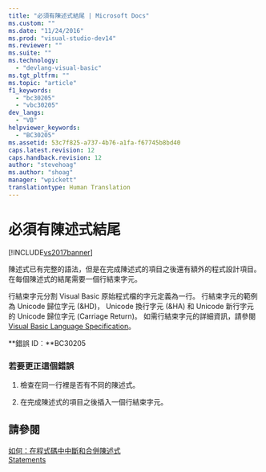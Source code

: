 ```yaml
---
title: "必須有陳述式結尾 | Microsoft Docs"
ms.custom: ""
ms.date: "11/24/2016"
ms.prod: "visual-studio-dev14"
ms.reviewer: ""
ms.suite: ""
ms.technology: 
  - "devlang-visual-basic"
ms.tgt_pltfrm: ""
ms.topic: "article"
f1_keywords: 
  - "bc30205"
  - "vbc30205"
dev_langs: 
  - "VB"
helpviewer_keywords: 
  - "BC30205"
ms.assetid: 53c7f825-a737-4b76-a1fa-f67745b8bd40
caps.latest.revision: 12
caps.handback.revision: 12
author: "stevehoag"
ms.author: "shoag"
manager: "wpickett"
translationtype: Human Translation
---
```

# 必須有陳述式結尾
[!INCLUDE[vs2017banner](../../../csharp/includes/vs2017banner.md)]

陳述式已有完整的語法，但是在完成陳述式的項目之後還有額外的程式設計項目。  在每個陳述式的結尾需要一個行結束字元。  
  
 行結束字元分割 Visual Basic 原始程式檔的字元定義為一行。  行結束字元的範例為 Unicode 歸位字元 \(&HD\)， Unicode 換行字元 \(&HA\) 和 Unicode 新行字元的 Unicode 歸位字元 \(Carriage Return\)。  如需行結束字元的詳細資訊，請參閱 [Visual Basic Language Specification](../../../visual-basic/reference/language-specification.md)。  
  
 **錯誤 ID︰**BC30205  
  
### 若要更正這個錯誤  
  
1.  檢查在同一行裡是否有不同的陳述式。  
  
2.  在完成陳述式的項目之後插入一個行結束字元。  
  
## 請參閱  
 [如何：在程式碼中中斷和合併陳述式](../../../visual-basic/programming-guide/program-structure/how-to-break-and-combine-statements-in-code.md)   
 [Statements](../../../visual-basic/programming-guide/language-features/statements.md)